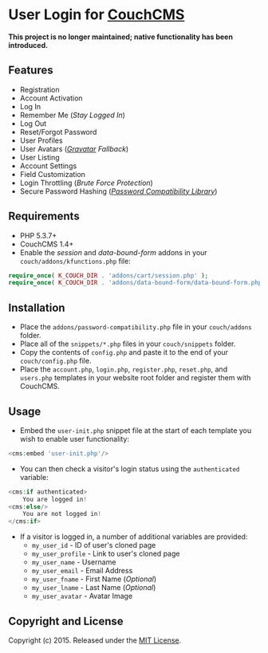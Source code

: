 # User Login for [CouchCMS](http://www.couchcms.com/)
**This project is no longer maintained; native functionality has been introduced.**


## Features
- Registration
- Account Activation
- Log In
- Remember Me (*Stay Logged In*)
- Log Out
- Reset/Forgot Password
- User Profiles
- User Avatars (*[Gravatar](http://gravatar.com/) Fallback*)
- User Listing
- Account Settings
- Field Customization
- Login Throttling (*Brute Force Protection*)
- Secure Password Hashing (*[Password Compatibility Library](https://github.com/ircmaxell/password_compat)*)


## Requirements
- PHP 5.3.7+
- CouchCMS 1.4+
- Enable the *session* and *data-bound-form* addons in your `couch/addons/kfunctions.php` file:

```PHP
require_once( K_COUCH_DIR . 'addons/cart/session.php' );
require_once( K_COUCH_DIR . 'addons/data-bound-form/data-bound-form.php' );
```


## Installation
- Place the `addons/password-compatibility.php` file in your `couch/addons` folder.
- Place all of the `snippets/*.php` files in your `couch/snippets` folder.
- Copy the contents of `config.php` and paste it to the end of your `couch/config.php` file.
- Place the `account.php`, `login.php`, `register.php`, `reset.php`, and `users.php` templates in your website root folder and register them with CouchCMS.


## Usage
- Embed the `user-init.php` snippet file at the start of each template you wish to enable user functionality:

```PHP
<cms:embed 'user-init.php'/>
```

- You can then check a visitor's login status using the `authenticated` variable:

```PHP
<cms:if authenticated>
	You are logged in!
<cms:else/>
	You are not logged in!
</cms:if>
```

- If a visitor is logged in, a number of additional variables are provided:
	- `my_user_id` - ID of user's cloned page
	- `my_user_profile` - Link to user's cloned page
	- `my_user_name` - Username
	- `my_user_email` - Email Address
	- `my_user_fname` - First Name (*Optional*)
	- `my_user_lname` - Last Name (*Optional*)
	- `my_user_avatar` - Avatar Image


## Copyright and License
Copyright (c) 2015. Released under the [MIT License](LICENSE).
